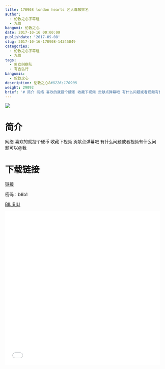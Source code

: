 ```yaml
---
title: 170908 london hearts 艺人尊敬排名
author:
  - 伦敦之心字幕组
  - 九條
bangumi: 伦敦之心
date: 2017-10-16 00:00:00
publishdate: '2017-09-08'
slug: 2017-10-16-170908-14345049
categories:
  - 伦敦之心字幕组
  - 九條
tags:
  - 男女纠察队
  - 有吉弘行
bangumis:
  - 伦敦之心
description: 伦敦之心&#8226;170908
weight: 29092
brief: '# 简介 网络 喜欢的就投个硬币 收藏下视频 贡献点弹幕吧 有什么问题或者视频有什么问题可以@我 # 下载链接'
---
```


![](https://i.imgur.com/J6bIJ80.jpg)

# 简介  
网络
喜欢的就投个硬币 收藏下视频 贡献点弹幕吧 有什么问题或者视频有什么问题可以@我

# 下载链接

<a href="http://pan.baidu.com/s/1sk8KV7Z" target="_blank">链接</a>

密码：b8b1 

  [BILIBILI](https://www.bilibili.com/video/av14345049/)


<div class="vcontainer">  <iframe class='video' src="//www.bilibili.com/blackboard/player.html?aid=14345049" width="100%" height="500" frameborder="0" allowfullscreen="allowfullscreen"></iframe></div>
